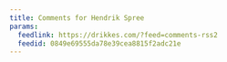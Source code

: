 ```yaml
---
title: Comments for Hendrik Spree
params:
  feedlink: https://drikkes.com/?feed=comments-rss2
  feedid: 0849e69555da78e39cea8815f2adc21e
---
```

